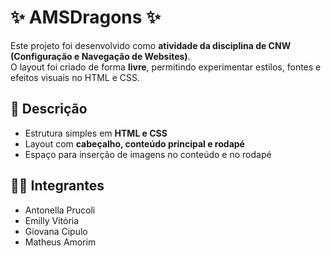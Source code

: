 # ✨ AMSDragons ✨

Este projeto foi desenvolvido como **atividade da disciplina de CNW (Configuração e Navegação de Websites)**.  
O layout foi criado de forma **livre**, permitindo experimentar estilos, fontes e efeitos visuais no HTML e CSS.

## 📌 Descrição
- Estrutura simples em **HTML e CSS**  
- Layout com **cabeçalho, conteúdo principal e rodapé** 
- Espaço para inserção de imagens no conteúdo e no rodapé  

## 👩‍💻 Integrantes
- Antonella Prucoli
- Emilly Vitória  
- Giovana Cipulo
- Matheus Amorim
